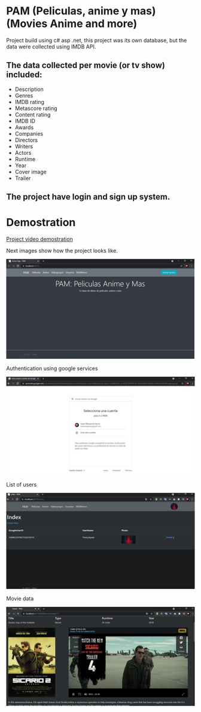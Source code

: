 # PAM (Peliculas, anime y mas) (Movies Anime and more)

Project build using c# asp .net, this project was its own database, but the data were collected using IMDB API.

## The data collected per movie (or tv show) included: 
- Description
- Genres
- IMDB rating
- Metascore rating
- Content rating
- IMDB ID
- Awards
- Companies
- Directors
- Writers
- Actors
- Runtime
- Year
- Cover image
- Trailer

## The project have login and sign up system.

# Demostration

[Project video demostration](https://www.youtube.com/watch?v=xSsXQeolOvI&ab_channel=IsaacManjarrezleyva)
 

Next images show how the project looks like.

![](readme/home.png)

Authentication using google services

![](readme/authentication.png)

List of users

![](readme/usersList.png)

Movie data

![](readme/movie.png)